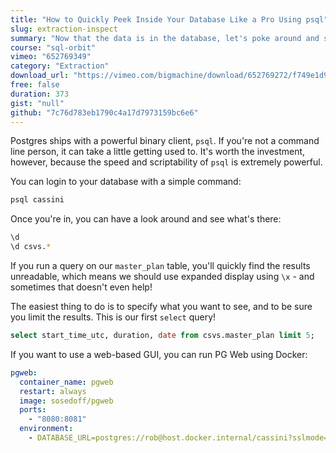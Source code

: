```yaml
---
title: "How to Quickly Peek Inside Your Database Like a Pro Using psql"
slug: extraction-inspect
summary: "Now that the data is in the database, let's poke around and see what we have, using simple select statements and getting to know the Postgres client tool psql."
course: "sql-orbit"
vimeo: "652769349"
category: "Extraction"
download_url: "https://vimeo.com/bigmachine/download/652769272/f749e1d90c"
free: false
duration: 373
gist: "null"
github: "7c76d783eb1790c4a17d7973159bc6e6"
---
```


Postgres ships with a powerful binary client, `psql`. If you're not a command line person, it can take a little getting used to. It's worth the investment, however, because the speed and scriptability of `psql` is extremely powerful.

You can login to your database with a simple command:

```sh
psql cassini
```

Once you're in, you can have a look around and see what's there:

```sh
\d
\d csvs.*
```

If you run a query on our `master_plan` table, you'll quickly find the results unreadable, which means we should use expanded display using `\x` - and sometimes that doesn't even help!

The easiest thing to do is to specify what you want to see, and to be sure you limit the results. This is our first `select` query!

```sql
select start_time_utc, duration, date from csvs.master_plan limit 5;
```

If you want to use a web-based GUI, you can run PG Web using Docker:

```yml
pgweb:
  container_name: pgweb
  restart: always
  image: sosedoff/pgweb
  ports:
    - "8080:8081"
  environment:
    - DATABASE_URL=postgres://rob@host.docker.internal/cassini?sslmode=disable
```
